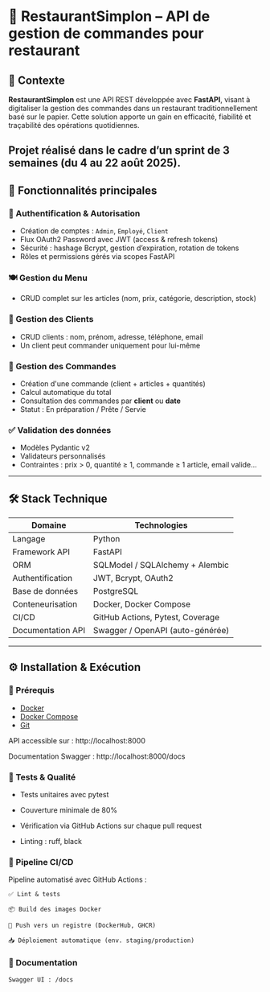 # 🧾 RestaurantSimplon – API de gestion de commandes pour restaurant

## 📌 Contexte

**RestaurantSimplon** est une API REST développée avec **FastAPI**, visant à digitaliser la gestion des commandes dans un restaurant traditionnellement basé sur le papier. Cette solution apporte un gain en efficacité, fiabilité et traçabilité des opérations quotidiennes.

Projet réalisé dans le cadre d’un sprint de **3 semaines** (du 4 au 22 août 2025).
---

## 🚀 Fonctionnalités principales

### 🔐 Authentification & Autorisation
- Création de comptes : `Admin`, `Employé`, `Client`
- Flux OAuth2 Password avec JWT (access & refresh tokens)
- Sécurité : hashage Bcrypt, gestion d’expiration, rotation de tokens
- Rôles et permissions gérés via scopes FastAPI

### 🍽 Gestion du Menu
- CRUD complet sur les articles (nom, prix, catégorie, description, stock)

### 👤 Gestion des Clients
- CRUD clients : nom, prénom, adresse, téléphone, email
- Un client peut commander uniquement pour lui-même

### 🛒 Gestion des Commandes
- Création d'une commande (client + articles + quantités)
- Calcul automatique du total
- Consultation des commandes par **client** ou **date**
- Statut : En préparation / Prête / Servie

### ✅ Validation des données
- Modèles Pydantic v2
- Validateurs personnalisés
- Contraintes : prix > 0, quantité ≥ 1, commande ≥ 1 article, email valide…

---

## 🛠️ Stack Technique

| Domaine            | Technologies                         |
|--------------------|--------------------------------------|
| Langage            | Python                               |
| Framework API      | FastAPI                              |
| ORM                | SQLModel / SQLAlchemy + Alembic      |
| Authentification   | JWT, Bcrypt, OAuth2                  |
| Base de données    | PostgreSQL                           |
| Conteneurisation   | Docker, Docker Compose               |
| CI/CD              | GitHub Actions, Pytest, Coverage     |
| Documentation API  | Swagger / OpenAPI (auto-générée)     |

---

## ⚙️ Installation & Exécution

### 🧩 Prérequis
- [Docker](https://www.docker.com/)
- [Docker Compose](https://docs.docker.com/compose/)
- [Git](https://git-scm.com/)

API accessible sur : http://localhost:8000

Documentation Swagger : http://localhost:8000/docs

### 🧪 Tests & Qualité

* Tests unitaires avec pytest

* Couverture minimale de 80%

* Vérification via GitHub Actions sur chaque pull request

* Linting : ruff, black

### 🔄 Pipeline CI/CD

Pipeline automatisé avec GitHub Actions :

    ✅ Lint & tests

    📦 Build des images Docker

    🚀 Push vers un registre (DockerHub, GHCR)

    📥 Déploiement automatique (env. staging/production)

### 🧪 Documentation

    Swagger UI : /docs
